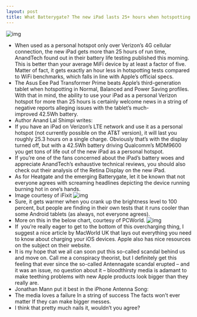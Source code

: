 ```yaml
---
layout: post
title: What Batterygate? The new iPad lasts 25+ hours when hotspotting
---
```

![img](http://media.idownloadblog.com/wp-content/uploads/2012/03/AnandTech-chart-iPad-3-hotspotting-time.png)
* When used as a personal hotspot only over Verizon’s 4G cellular connection, the new iPad gets more than 25 hours of run time, AnandTech found out in their battery life testing published this morning. This is better than your average MiFi device by at least a factor of five. Matter of fact, it gets exactly an hour less in hotspotting tests compared to WiFi benchmarks, which falls in line with Apple’s official specs.
* The Asus Eee Pad Transformer Prime beats Apple’s third-generation tablet when hotspotting in Normal, Balanced and Power Saving profiles. With that in mind, the ability to use your iPad as a personal Verizon hotspot for more than 25 hours is certainly welcome news in a string of negative reports alleging issues with the tablet’s much-improved 42.5Wh battery.
* Author Anand Lal Shimpi writes:
* If you have an iPad on Verizon’s LTE network and use it as a personal hotspot (not currently possible on the AT&T version), it will last you roughly 25.3 hours on a single charge. Obviously that’s with the display turned off, but with a 42.5Wh battery driving Qualcomm’s MDM9600 you get tons of life out of the new iPad as a personal hotspot.
* If you’re one of the fans concerned about the iPad’s battery woes and appreciate AnandTech’s exhaustive technical reviews, you should also check out their analysis of the Retina Display on the new iPad.
* As for Heatgate and the emerging Batterygate, let it be known that not everyone agrees with screaming headlines depicting the device running burning hot in one’s hands.
* Image courtesy of iFixit
![img](http://media.idownloadblog.com/wp-content/uploads/2012/03/new-ipad-battery-shot.jpg)
* Sure, it gets warmer when you crank up the brightness level to 100 percent, but people are finding in their own tests that it runs cooler than some Android tablets (as always, not everyone agrees).
* More on this in the below chart, courtesy of PCWorld.
![img](http://media.idownloadblog.com/wp-content/uploads/2012/03/PCWorld-chart-iPad-3-run-time-versus-Android-tablets.jpg)
* If  you’re really eager to get to the bottom of this overcharging thing, I suggest a nice article by MacWorld UK that lays out everything you need to know about charging your iOS devices. Apple also has nice resources on the subject on their website.
* It is my hope that we all can soon put this so-called scandal behind us and move on. Call me a conspiracy theorist, but I definitely get this feeling that ever since the so-called Antennagate scandal erupted – and it was an issue, no question about it – bloodthirsty media is adamant to make teething problems with new Apple products look bigger than they really are.
* Jonathan Mann put it best in the iPhone Antenna Song:
* The media loves a failure In a string of success The facts won’t ever matter If they can make bigger messes.
* I think that pretty much nails it, wouldn’t you agree?

